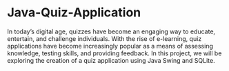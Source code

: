 # Java-Quiz-Application
In today’s digital age, quizzes have become an engaging way to educate, entertain, and challenge individuals. With the rise of e-learning, quiz applications have become increasingly popular as a means of assessing knowledge, testing skills, and providing feedback. In this project, we will be exploring the creation of a quiz application using Java Swing and SQLite.
